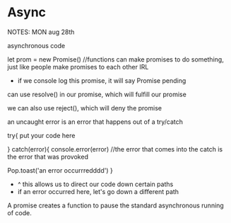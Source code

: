 # Async


NOTES: MON aug 28th


asynchronous code

let prom = new Promise()    //functions can make promises to do something, just like people make promises to each other IRL

* if we console log this promise, it will say Promise pending

can use resolve() in our promise, which will fulfill our promise

we can also use reject(), which will deny the promise

an uncaught error is an error that happens out of a try/catch

try{
  put your code here

} catch(error){
  console.error(error)
  //the error that comes into the catch is the error that was provoked

  Pop.toast('an error occurrredddd')
}

*   ^ this allows us to direct our code down certain paths
* if an error occurred here, let's go down a different path

A promise creates a function to pause the standard asynchronous running of code.

